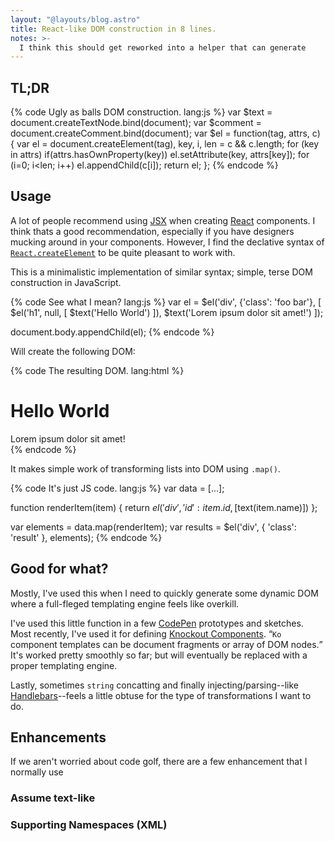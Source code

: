 ```yaml
---
layout: "@layouts/blog.astro"
title: React-like DOM construction in 8 lines.
notes: >-
  I think this should get reworked into a helper that can generate
---
```


## TL;DR

{% code Ugly as balls DOM construction. lang:js %}
var $text = document.createTextNode.bind(document);
var $comment = document.createComment.bind(document);
var $el = function(tag, attrs, c) {
  var el = document.createElement(tag), key, i, len = c && c.length;
  for (key in attrs) if(attrs.hasOwnProperty(key)) el.setAttribute(key, attrs[key]);
  for (i=0; i<len; i++) el.appendChild(c[i]);
  return el;
};
{% endcode %}

## Usage

A lot of people recommend using [JSX](https://facebook.github.io/react/docs/jsx-in-depth.html) when creating [React](https://facebook.github.io/react/) components. I think thats a good recommendation, especially if you have designers mucking around in your components. However, I find the declative syntax of [`React.createElement`](https://facebook.github.io/react/docs/top-level-api.html#react.createelement) to be quite pleasant to work with.

This is a minimalistic implementation of similar syntax; simple, terse DOM construction in JavaScript.

{% code See what I mean? lang:js %}
var el = $el('div', {'class': 'foo bar'}, [
  $el('h1', null, [ $text('Hello World') ]),
  $text('Lorem ipsum dolor sit amet!')
]);

document.body.appendChild(el);
{% endcode %}

Will create the following DOM:

{% code The resulting DOM. lang:html %}
<div class='foo bar'>
  <h1>Hello World</h1>
  Lorem ipsum dolor sit amet!
</div>
{% endcode %}

It makes simple work of transforming lists into DOM using `.map()`.

{% code It's just JS code. lang:js %}
var data = [...];

function renderItem(item) {
  return $el('div', { 'id': item.id }, [$text(item.name)])
};

var elements = data.map(renderItem);
var results = $el('div', { 'class': 'result' }, elements);
{% endcode %}

## Good for what?

Mostly, I've used this when I need to quickly generate some dynamic DOM where a full-fleged templating engine feels like overkill.

I've used this little function in a few [CodePen](http://codepen.io) prototypes and sketches. Most recently, I've used it for defining [Knockout Components](http://knockoutjs.com/documentation/component-registration.html). <q class='aside'>`Ko` component templates can be document fragments or array of DOM nodes.</q> It's worked pretty smoothly so far; but will eventually be replaced with a proper templating engine.

Lastly, sometimes `string` concatting and finally injecting/parsing--like [Handlebars](http://handlebarsjs.com/)--feels a little obtuse for the type of transformations I want to do.

## Enhancements

If we aren't worried about code golf, there are a few enhancement that I normally use

### Assume text-like

### Supporting Namespaces (XML)
